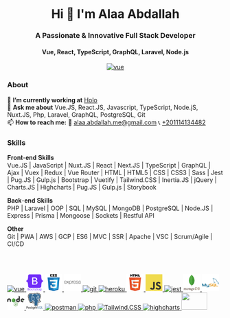 <h1 align="center">Hi 👋 I'm Alaa Abdallah</h1>
<h3 align="center">A Passionate & Innovative Full Stack Developer</h3>
<h4 align="center">Vue, React, TypeScript, GraphQL, Laravel, Node.js</h4> 
<p align="center"><a href="https://www.linkedin.com/in/alaa-abdallah1/" target="_blank"> <img src="https://www.citypng.com/public/uploads/preview/hd-linkedin-official-logo-transparent-background-31623962207jz85kqlqot.png" alt="vue"  height="40"/> </a></p>

<h3 align="left">About</h3>

 🔭 **I’m currently working at** [Holo](https://www.useholo.com/) <br />
 💬 **Ask me about** Vue.JS, React.JS, Javascript, TypeScript, Node.jS, Nuxt.JS, Php, Laravel, GraphQL, PostgreSQL, Git <br />
 📫 **How to reach me:** 📧 alaa.abdallah.me@gmail.com  📞 [+201114134482](+201114134482) <br />

<h3 align="left">Skills</h3>

𝐅𝐫𝐨𝐧𝐭-𝐞𝐧𝐝 𝐒𝐤𝐢𝐥𝐥𝐬 <br />
Vue.JS | JavaScript | Nuxt.JS | React | Next.JS | TypeScript | GraphQL | Ajax | Vuex | Redux | Vue Router | HTML | HTML5 | CSS | CSS3 | Sass | Jest | Pug.JS | Gulp.js | Bootstrap | Vuetify | Tailwind.CSS | Inertia.JS | jQuery | Charts.JS | Highcharts | Pug.JS | Gulp.js | Storybook

𝐁𝐚𝐜𝐤-𝐞𝐧𝐝 𝐒𝐤𝐢𝐥𝐥𝐬 <br />
PHP | Laravel | OOP | SQL | MySQL | MongoDB | PostgreSQL | Node.JS | Express | Prisma | Mongoose | Sockets | Restful API

𝐎𝐭𝐡𝐞𝐫 <br />
Git | PWA | AWS | GCP | ES6 | MVC | SSR | Apache | VSC | Scrum/Agile | CI/CD

<br /><br />
<p align="left"><a href="https://v2.vuejs.org/" target="_blank"> <img src="https://v2.vuejs.org/images/logo.svg" alt="vue" width="40" height="40"/> </a> <a href="https://getbootstrap.com" target="_blank"> <img src="https://raw.githubusercontent.com/devicons/devicon/master/icons/bootstrap/bootstrap-plain-wordmark.svg" alt="bootstrap" width="40" height="40"/> </a> <a href="https://www.w3schools.com/css/" target="_blank"> <img src="https://raw.githubusercontent.com/devicons/devicon/master/icons/css3/css3-original-wordmark.svg" alt="css3" width="40" height="40"/> </a> <a href="https://expressjs.com" target="_blank"> <img src="https://raw.githubusercontent.com/devicons/devicon/master/icons/express/express-original-wordmark.svg" alt="express" width="40" height="40"/> </a> <a href="https://git-scm.com/" target="_blank"> <img src="https://www.vectorlogo.zone/logos/git-scm/git-scm-icon.svg" alt="git" width="40" height="40"/> </a> <a href="https://heroku.com" target="_blank"> <img src="https://www.vectorlogo.zone/logos/heroku/heroku-icon.svg" alt="heroku" width="40" height="40"/> </a> <a href="https://www.w3.org/html/" target="_blank"> <img src="https://raw.githubusercontent.com/devicons/devicon/master/icons/html5/html5-original-wordmark.svg" alt="html5" width="40" height="40"/> </a><a href="https://developer.mozilla.org/en-US/docs/Web/JavaScript" target="_blank"> <img src="https://raw.githubusercontent.com/devicons/devicon/master/icons/javascript/javascript-original.svg" alt="javascript" width="40" height="40"/> </a> <a href="https://jestjs.io" target="_blank"> <img src="https://www.vectorlogo.zone/logos/jestjsio/jestjsio-icon.svg" alt="jest" width="40" height="40"/> </a> <a href="https://www.mongodb.com/" target="_blank"> <img src="https://raw.githubusercontent.com/devicons/devicon/master/icons/mongodb/mongodb-original-wordmark.svg" alt="mongodb" width="40" height="40"/> </a> <a href="https://www.mysql.com/" target="_blank"> <img src="https://raw.githubusercontent.com/devicons/devicon/master/icons/mysql/mysql-original-wordmark.svg" alt="mysql" width="40" height="40"/> </a> <a href="https://nodejs.org" target="_blank"> <img src="https://raw.githubusercontent.com/devicons/devicon/master/icons/nodejs/nodejs-original-wordmark.svg" alt="nodejs" width="40" height="40"/> </a>  <a href="https://www.postgresql.org" target="_blank"> <img src="https://raw.githubusercontent.com/devicons/devicon/master/icons/postgresql/postgresql-original-wordmark.svg" alt="postgresql" width="40" height="40"/> </a> <a href="https://postman.com" target="_blank"> <img src="https://www.vectorlogo.zone/logos/getpostman/getpostman-icon.svg" alt="postman" width="40" height="40"/> </a> <a href="https://www.php.net/" target="_blank"> <img src="https://upload.wikimedia.org/wikipedia/commons/thumb/2/27/PHP-logo.svg/640px-PHP-logo.svg.png" alt="php" width="40" height="40"/> </a>  <a href="https://tailwindcss.com/" target="_blank"> <img src="https://image.pngaaa.com/779/6447779-middle.png" alt="Tailwind.CSS" width="70" height="40"/> </a><a href="https://www.highcharts.com/" target="_blank"> <img src="https://wp-assets.highcharts.com/svg/logo2021.svg" alt="highcharts" width="40" height="40"/> </a> <a href="https://jquery.com/" target="_blank"> <img src="https://e7.pngegg.com/pngimages/662/163/png-clipart-jquery-logo-web-development-jquery-ui-javascript-computer-icons-jqlogo-emblem-label.png" width="60" height="40"/> </a>  </p>

